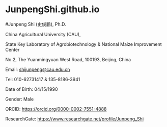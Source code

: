 # JunpengShi.github.io

#Junpeng Shi (史俊鹏), Ph.D.

China Agricultural University (CAU), 

State Key Laboratory of Agrobiotechnology & National Maize Improvement Center

No.2, The Yuanmingyuan West Road, 100193, Beijing, China

Email: shijunpeng@cau.edu.cn

Tel: 010-62731417 & 135-8186-3941

Date of Birth: 04/15/1990

Gender: Male

ORCID: https://orcid.org/0000-0002-7551-4888 

ResearchGate: https://www.researchgate.net/profile/Junpeng_Shi 

